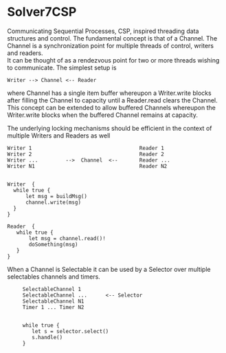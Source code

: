 # Solver7CSP

Communicating Sequential Processes, CSP, inspired threading data structures and control.  The fundamental concept is
that of a Channel.  The Channel is a synchronization point for multiple threads of control, writers and readers.  
It can be thought of as a rendezvous point for two or more threads wishing to communicate.  The simplest setup is
```
Writer --> Channel <-- Reader 
```

where Channel has a single item buffer whereupon a Writer.write blocks after filling the Channel to capacity
until a Reader.read clears the Channel.  This concept can be extended to allow buffered Channels whereupon the 
Writer.write blocks when the buffered Channel remains at capacity.  

The underlying locking mechanisms should be efficient in the context of multiple Writers and Readers as well
```
Writer 1                                   Reader 1
Writer 2                                   Reader 2
Writer ...         -->  Channel  <--       Reader ...
Writer N1                                  Reader N2


Writer  {
  while true {
      let msg = buildMsg()
      channel.write(msg)
  }
}
  
Reader  {
   while true {
       let msg = channel.read()!
       doSomething(msg)
   }
}
```

When a Channel is Selectable it can be used by a Selector over multiple selectables channels and timers.

```
     SelectableChannel 1
     SelectableChannel ...      <-- Selector  
     SelectableChannel N1
     Timer 1 ... Timer N2
     
     
     while true {
        let s = selector.select()
        s.handle()
     }
```



